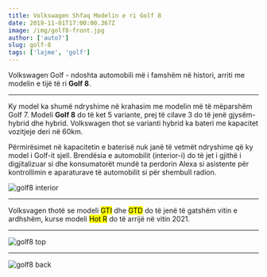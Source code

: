 ```yaml
---
title: Volkswagen Shfaq Modelin e ri Golf 8
date: 2019-11-01T17:00:00.367Z
image: /img/golf8-front.jpg
author: ['auto7']
slug: golf-8
tags: ['lajme', 'golf']
---
```



Volkswagen Golf - ndoshta automobili më i famshëm në histori, arriti me modelin e tijë të ri **Golf 8**.

---

Ky model ka shumë ndryshime në krahasim me modelin më të mëparshëm Golf 7. Modeli **Golf 8** do të ket 5 variante, prej të cilave 3 do të jenë gjysëm-hybrid dhe hybrid. Volkswagen thot se varianti hybrid ka bateri me kapacitet vozitjeje deri në 60km.

Përmirësimet në kapacitetin e baterisë nuk janë të vetmët ndryshime që ky model i Golf-it sjell. Brendësia e automobilit (interior-i) do të jet i gjithë i digjitalizuar si dhe konsumatorët mundë ta perdorin Alexa si asistente për kontrollimin e aparaturave të automobilit si për shembull radion.

![golf8 interior](/img/golf8-interior.jpg)

---

Volksvagen thotë se modeli <mark>GTI</mark> dhe <mark>GTD</mark> do të jenë të gatshëm vitin e ardhshëm, kurse modeli <mark>Hot R</mark> do të arrijë në vitin 2021.

---
![golf8 top](/img/golf8-top.jpg)

---
![golf8 back](/img/golf8-back.jpg)


